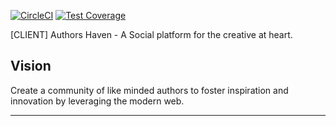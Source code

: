 [![CircleCI](https://circleci.com/gh/andela/fargo-ah-client.svg?style=svg)](https://circleci.com/gh/andela/fargo-ah-client)
[![Test Coverage](https://api.codeclimate.com/v1/badges/97749a1675afdf06da0e/test_coverage)](https://codeclimate.com/github/andela/fargo-ah-client/test_coverage)

[CLIENT] Authors Haven - A Social platform for the creative at heart.

## Vision
Create a community of like minded authors to foster inspiration and innovation
by leveraging the modern web.

---
